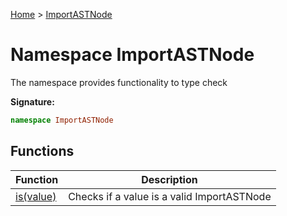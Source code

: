 [Home](../index.md) &gt; [ImportASTNode](./importastnode.md)

# Namespace ImportASTNode

The namespace provides functionality to type check

<b>Signature:</b>

```typescript
namespace ImportASTNode 
```

## Functions

|  Function | Description |
|  --- | --- |
|  [is(value)](./importastnode/variables/is_1.md) | Checks if a value is a valid ImportASTNode |


